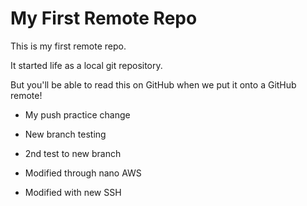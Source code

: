 # My First Remote Repo

This is my first remote repo.

It started life as a local git repository.

But you'll be able to read this on GitHub when we put it onto a GitHub remote!

- My push practice change

- New branch testing
- 2nd test to new branch
- Modified through nano AWS
- Modified with new SSH
